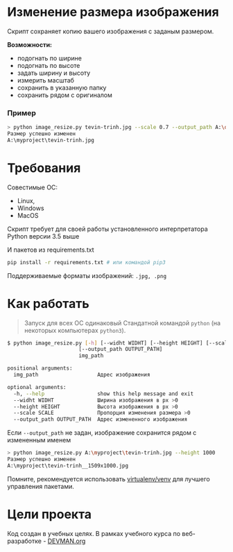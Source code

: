 # Изменение размера изображения

Скрипт сохраняет копию вашего изображения с заданым размером.

**Возможности:**
* подогнать по ширине
* подогнать по высоте
* задать ширину и высоту
* измерить масштаб
* сохранить в указанную папку
* сохранить рядом с оригиналом

### Пример

```bash
> python image_resize.py tevin-trinh.jpg --scale 0.7 --output_path A:\devman
Размер успешно изменен
A:\myproject\tevin-trinh.jpg
```
# Требования
Совестимые OC:
* Linux,
* Windows
* MacOS

Скрипт требует для своей работы установленного интерпретатора Python версии 3.5 выше

И  пакетов из requirements.txt
```bash
pip install -r requirements.txt # или командой pip3
```

Поддерживаемые форматы изображений: `.jpg, .png`
# Как работать
> Запуск для всех ОС одинаковый
Стандатной командой `python` (на некоторых компьютерах `python3`).
```bash
$ python image_resize.py [-h] [--widht WIDHT] [--height HEIGHT] [--scale SCALE]
                       [--output_path OUTPUT_PATH]
                       img_path

positional arguments:
  img_path                   Адрес изображения

optional arguments:
  -h, --help                 show this help message and exit
  --widht WIDHT              Ширина изображения в px >0
  --height HEIGHT            Высота изображения в px >0
  --scale SCALE              Пропорция изменения размера >0
  --output_path OUTPUT_PATH  Адрес измененного изображения

```

Если `--output_path` не задан, изображение сохранится рядом с измененным именем
 ```bash
> python image_resize.py A:\myproject\tevin-trinh.jpg --height 1000
Размер успешно изменен
A:\myproject\tevin-trinh__1509x1000.jpg
```
Помните, рекомендуется использовать [virtualenv/venv](https://devman.org/encyclopedia/pip/pip_virtualenv/) для лучшего управления пакетами.

# Цели проекта

Код создан в учебных целях. В рамках учебного курса по веб-разработке - [DEVMAN.org](https://devman.org)
